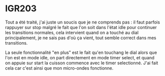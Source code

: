 # IGR203

Tout a été traité, j'ai juste un soucis que je ne comprends pas : il faut
parfois rappuyer sur stop malgré le fait que l'on soit dans l'état idle pour
continuer les transitions normales, cela intervient quand on a touché au dial
principalement, je ne sais pas d'où ça vient, tout semble correct dans mes
transitions.

La seule fonctionnalité "en plus" est le fait qu'en touchang le dial alors que
l'on est en mode idle, on part directement en mode timer select, et quand on
appuie sur start la cuisson commence avec le timer selectionné. J'ai fait cela
car c'est ainsi que mon micro-ondes fonctionne.
